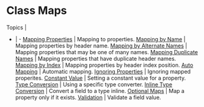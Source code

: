﻿# Class Maps

Topics | &nbsp;
- | -
[Mapping Properties](~/examples/configuration/class-maps/mapping-properties) | Mapping to properties.
[Mapping by Name](~/examples/configuration/class-maps/mapping-by-name) | Mapping properties by header name.
[Mapping by Alternate Names](~/examples/configuration/class-maps/mapping-by-alternate-names) | Mapping properties that may be one of many names.
[Mapping Duplicate Names](~/examples/configuration/class-maps/mapping-duplicate-names) | Mapping properties that have duplicate header names.
[Mapping by Index](~/examples/configuration/class-maps/mapping-by-index) | Mapping properties by header index position.
[Auto Mapping](~/examples/configuration/class-maps/auto-mapping) | Automatic mapping.
[Ignoring Properties](~/examples/configuration/class-maps/ignoring-properties) | Ignoring mapped properites.
[Constant Value](~/examples/configuration/class-maps/constant-value) | Setting a constant value for a property.
[Type Conversion](~/examples/configuration/class-maps/type-conversion) | Using a specific type converter.
[Inline Type Conversion](~/examples/configuration/class-maps/inline-type-conversion) | Convert a field to a type inline.
[Optional Maps](~/examples/configuration/class-maps/optional-maps) | Map a property only if it exists.
[Validation](~/examples/configuration/class-maps/validation) | Validate a field value.
